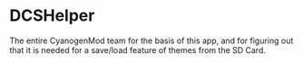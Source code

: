 DCSHelper
================================
The entire CyanogenMod team for the basis of this app, and for figuring out that it is needed for a save/load feature of themes from the SD Card. 

